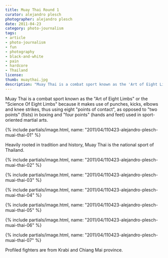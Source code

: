 ```yaml
---
title: Muay Thai Round 1
curator: alejandro plesch
photographer: alejandro plesch
date: 2011-04-23
category: photo-journalism
tags:
- article
- photo-journalism
- fun
- photography
- black-and-white
- pain
- hardcore
- Thailand
license:
thumb: muaythai.jpg
description: "Muay Thai is a combat sport known as the 'Art of Eight Limbs' or the 'Science Of Eight Limbs' because it makes use of punches, kicks, elbows and knee strikes, thus using eight points of contact, as opposed to two points, fists, in boxing and four points, hands and feet, used in sport-oriented martial arts."
---
```


Muay Thai is a combat sport known as the "Art of Eight Limbs" or the "Science Of Eight Limbs" because it makes use of punches, kicks, elbows and knee strikes, thus using eight "points of contact", as opposed to "two points" (fists) in boxing and "four points" (hands and feet) used in sport-oriented martial arts.

{% include partials/image.html, name: "2011/04/110423-alejandro-plesch-muai-thai-01" %}

Heavily rooted in tradition and history, Muay Thai is the national sport of Thailand.   

{% include partials/image.html, name: "2011/04/110423-alejandro-plesch-muai-thai-02" %}


{% include partials/image.html, name: "2011/04/110423-alejandro-plesch-muai-thai-03" %}


{% include partials/image.html, name: "2011/04/110423-alejandro-plesch-muai-thai-04" %}


{% include partials/image.html, name: "2011/04/110423-alejandro-plesch-muai-thai-05" %}


{% include partials/image.html, name: "2011/04/110423-alejandro-plesch-muai-thai-06" %}


{% include partials/image.html, name: "2011/04/110423-alejandro-plesch-muai-thai-07" %}

Profiled fighters are from Krabi and Chiang Mai province.
